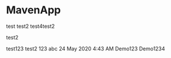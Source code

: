 # MavenApp
test
test2
test4test2

test2

test123
test2
123
abc
24 May 2020 4:43 AM
Demo123
Demo1234
